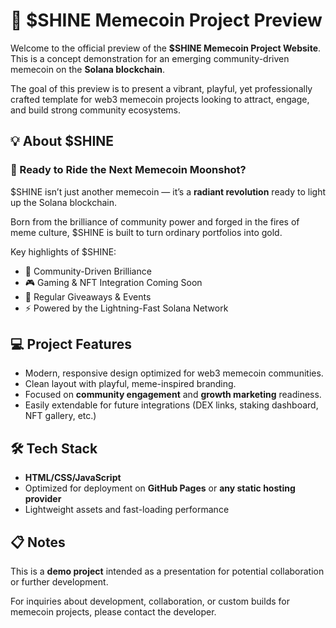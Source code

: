 # 🌟 \$SHINE Memecoin Project Preview

Welcome to the official preview of the **\$SHINE Memecoin Project Website**. This is a concept demonstration for an emerging community-driven memecoin on the **Solana blockchain**.

The goal of this preview is to present a vibrant, playful, yet professionally crafted template for web3 memecoin projects looking to attract, engage, and build strong community ecosystems.

## 💡 About \$SHINE

### 🚀 Ready to Ride the Next Memecoin Moonshot?

\$SHINE isn’t just another memecoin — it’s a **radiant revolution** ready to light up the Solana blockchain.

Born from the brilliance of community power and forged in the fires of meme culture, \$SHINE is built to turn ordinary portfolios into gold.

Key highlights of \$SHINE:

* 🌟 Community-Driven Brilliance
* 🎮 Gaming & NFT Integration Coming Soon
* 🎁 Regular Giveaways & Events
* ⚡ Powered by the Lightning-Fast Solana Network

## 💻 Project Features

* Modern, responsive design optimized for web3 memecoin communities.
* Clean layout with playful, meme-inspired branding.
* Focused on **community engagement** and **growth marketing** readiness.
* Easily extendable for future integrations (DEX links, staking dashboard, NFT gallery, etc.)

## 🛠️ Tech Stack

* **HTML/CSS/JavaScript**
* Optimized for deployment on **GitHub Pages** or **any static hosting provider**
* Lightweight assets and fast-loading performance

## 📋 Notes

This is a **demo project** intended as a presentation for potential collaboration or further development.

For inquiries about development, collaboration, or custom builds for memecoin projects, please contact the developer.
